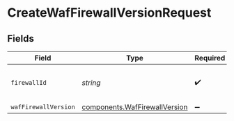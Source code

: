 # CreateWafFirewallVersionRequest


## Fields

| Field                                                                                 | Type                                                                                  | Required                                                                              | Description                                                                           | Example                                                                               |
| ------------------------------------------------------------------------------------- | ------------------------------------------------------------------------------------- | ------------------------------------------------------------------------------------- | ------------------------------------------------------------------------------------- | ------------------------------------------------------------------------------------- |
| `firewallId`                                                                          | *string*                                                                              | :heavy_check_mark:                                                                    | Alphanumeric string identifying a WAF Firewall.                                       | fW7g2uUGZzb2W9Euo4Mo0r                                                                |
| `wafFirewallVersion`                                                                  | [components.WafFirewallVersion](../../../sdk/models/components/waffirewallversion.md) | :heavy_minus_sign:                                                                    | N/A                                                                                   |                                                                                       |